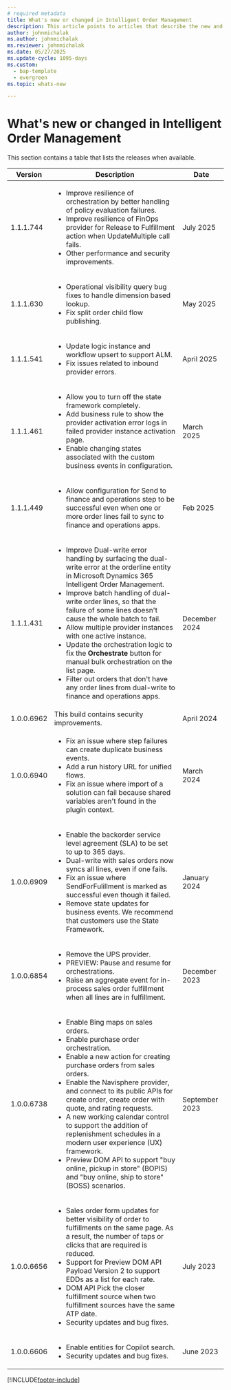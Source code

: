 ```yaml
---
# required metadata
title: What's new or changed in Intelligent Order Management
description: This article points to articles that describe the new and changed features in each release of Intelligent Order Management.
author: johnmichalak
ms.author: johnmichalak
ms.reviewer: johnmichalak
ms.date: 05/27/2025
ms.update-cycle: 1095-days
ms.custom: 
  - bap-template
  - evergreen
ms.topic: whats-new

---
```


# What's new or changed in Intelligent Order Management

This section contains a table that lists the releases when available. 

| Version | Description | Date |
|---------|-------------|------|
| 1.1.1.744 | <ul><li> Improve resilience of orchestration by better handling of policy evaluation failures.  <li> Improve resilience of FinOps provider for Release to Fulfillment action when UpdateMultiple call fails. <li>Other performance and security improvements. |July 2025 |
| 1.1.1.630 | <ul><li>Operational visibility query bug fixes to handle dimension based lookup. <li> Fix split order child flow publishing. | May 2025 | 
| 1.1.1.541 | <ul><li>Update logic instance and workflow upsert to support ALM.<li>Fix issues related to inbound provider errors. | April 2025 |
| 1.1.1.461 | <ul><li>Allow you to turn off the state framework completely. <li>Add business rule to show the provider activation error logs in failed provider instance activation page.<li>Enable changing states associated with the custom business events in configuration.| March 2025 |
| 1.1.1.449 | <ul><li>Allow configuration for Send to finance and operations step to be successful even when one or more order lines fail to sync to finance and operations apps. | Feb 2025 |
| 1.1.1.431 | <ul><li>Improve Dual-write error handling by surfacing the dual-write error at the orderline entity in Microsoft Dynamics 365 Intelligent Order Management.</li><li>Improve batch handling of dual-write order lines, so that the failure of some lines doesn't cause the whole batch to fail.</li><li>Allow multiple provider instances with one active instance.</li><li>Update the orchestration logic to fix the **Orchestrate** button for manual bulk orchestration on the list page.</li><li>Filter out orders that don't have any order lines from dual-write to finance and operations apps.</li></ul> | December 2024 |
| 1.0.0.6962 | This build contains security improvements. | April 2024 |
| 1.0.0.6940 | <ul><li>Fix an issue where step failures can create duplicate business events.</li><li>Add a run history URL for unified flows.</li><li>Fix an issue where import of a solution can fail because shared variables aren't found in the plugin context.</li></ul> | March 2024 |
| 1.0.0.6909 | <ul><li>Enable the backorder service level agreement (SLA) to be set to up to 365 days.</li><li>Dual-write with sales orders now syncs all lines, even if one fails.</li><li>Fix an issue where SendForFulillment is marked as successful even though it failed.</li><li>Remove state updates for business events. We recommend that customers use the State Framework.</li></ul> | January 2024 |
| 1.0.0.6854 | <ul><li>Remove the UPS provider.</li><li>PREVIEW: Pause and resume for orchestrations.</li><li>Raise an aggregate event for in-process sales order fulfillment when all lines are in fulfillment.</li></ul> | December 2023 |
| 1.0.0.6738 | <ul><li>Enable Bing maps on sales orders.</li><li>Enable purchase order orchestration.</li><li>Enable a new action for creating purchase orders from sales orders.</li><li>Enable the Navisphere provider, and connect to its public APIs for create order, create order with quote, and rating requests.</li><li>A new working calendar control to support the addition of replenishment schedules in a modern user experience (UX) framework.</li><li>Preview DOM API to support "buy online, pickup in store" (BOPIS) and "buy online, ship to store" (BOSS) scenarios.</li></ul> | September 2023 |
| 1.0.0.6656 | <ul><li>Sales order form updates for better visibility of order to fulfillments on the same page. As a result, the number of taps or clicks that are required is reduced.</li><li>Support for Preview DOM API Payload Version 2 to support EDDs as a list for each rate.</li><li>DOM API Pick the closer fulfillment source when two fulfillment sources have the same ATP date.</li><li>Security updates and bug fixes.</li></ul> | July 2023 |
| 1.0.0.6606 | <ul><li>Enable entities for Copilot search.</li><li>Security updates and bug fixes.</li></ul> | June 2023 |

[!INCLUDE[footer-include](../includes/footer-banner.md)]
